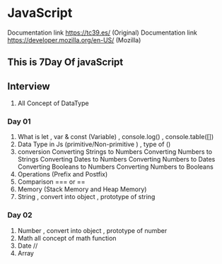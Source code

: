 # JavaScript

Documentation link https://tc39.es/ (Original)
Documentation link https://developer.mozilla.org/en-US/ (Mozilla)

## This is 7Day Of javaScript

## Interview

1. All Concept of DataType

### Day 01

1. What is let , var & const (Variable) , console.log() , console.table([])
2. Data Type in Js (primitive/Non-primitive ) , type of ()
3. conversion
   Converting Strings to Numbers
   Converting Numbers to Strings
   Converting Dates to Numbers
   Converting Numbers to Dates
   Converting Booleans to Numbers
   Converting Numbers to Booleans
4. Operations (Prefix and Postfix)
5. Comparison === or ==
6. Memory (Stack Memory and Heap Memory)
7. String , convert into object , prototype of string

### Day 02

1.  Number , convert into object , prototype of number
2.  Math all concept of math function
3.  Date //
4.  Array
